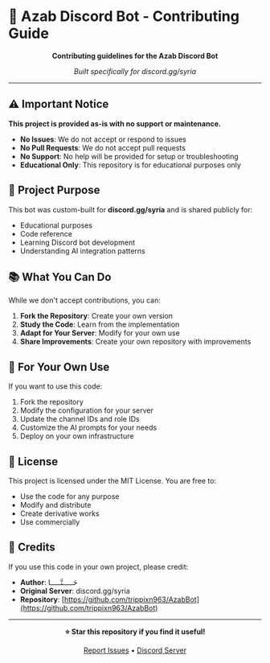 # 🤝 Azab Discord Bot - Contributing Guide

<div align="center">

**Contributing guidelines for the Azab Discord Bot**

*Built specifically for discord.gg/syria*

</div>

---

## ⚠️ Important Notice

**This project is provided as-is with no support or maintenance.**

- **No Issues**: We do not accept or respond to issues
- **No Pull Requests**: We do not accept pull requests
- **No Support**: No help will be provided for setup or troubleshooting
- **Educational Only**: This repository is for educational purposes only

## 🎯 Project Purpose

This bot was custom-built for **discord.gg/syria** and is shared publicly for:
- Educational purposes
- Code reference
- Learning Discord bot development
- Understanding AI integration patterns

## 📚 What You Can Do

While we don't accept contributions, you can:

1. **Fork the Repository**: Create your own version
2. **Study the Code**: Learn from the implementation
3. **Adapt for Your Server**: Modify for your own use
4. **Share Improvements**: Create your own repository with improvements

## 🔧 For Your Own Use

If you want to use this code:

1. Fork the repository
2. Modify the configuration for your server
3. Update the channel IDs and role IDs
4. Customize the AI prompts for your needs
5. Deploy on your own infrastructure

## 📄 License

This project is licensed under the MIT License. You are free to:
- Use the code for any purpose
- Modify and distribute
- Create derivative works
- Use commercially

## 🙏 Credits

If you use this code in your own project, please credit:
- **Author**: حَـــــنَّـــــا
- **Original Server**: discord.gg/syria
- **Repository**: [https://github.com/trippixn963/AzabBot](https://github.com/trippixn963/AzabBot)

---

<div align="center">

**⭐ Star this repository if you find it useful!**

[Report Issues](https://github.com/trippixn963/AzabBot/issues) • [Discord Server](https://discord.gg/syria)

</div>
